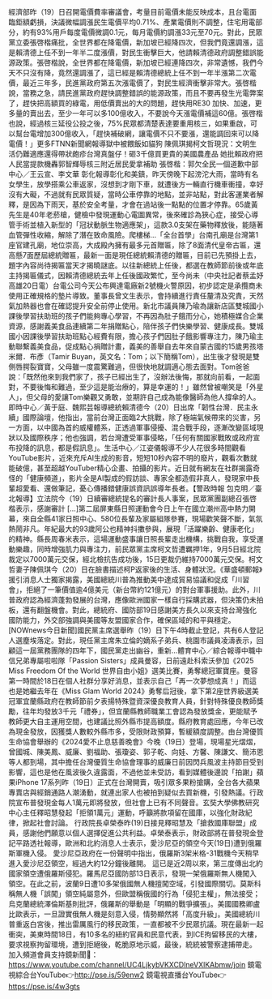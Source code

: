 經濟部昨（19）日召開電價費率審議會，考量目前電價未能反映成本，且台電面臨鉅額虧損，決議微幅調漲民生電價平均0.71%、產業電價則不調整，住宅用電部分，約有93%用戶每度電價微調0.1元，每月電價約調漲33元至70元。對此，民眾黨立委張啓楷痛批，全世界都在降電價，新加坡已經降四次，但我們竟還調漲，這是賴清德上任不到一年半二度漲價，對民生衝擊巨大，他請賴清德政府調整錯誤能源政策。張啓楷說，全世界都在降電價，新加坡已經連降四次，非常遺憾，我們今天不只沒有降，竟然還調漲了，這已經是賴清德總統上任不到一年半漲第二次電價，最近三年多，民進黨政府第五次漲電價了，對民生經濟衝擊非常大。張啓楷說，當務之急，請民進黨政府趕快調整錯誤的能源政策，而且不要再發生光電弊案了，趕快把高額買的綠電，用低價賣出的大的問題，趕快用RE30 加快、加速，更多量的賣出去，至少一年可以多100億收入，不要說今天漲電價補這60億。張啓楷也說，經過核三延役公投之後，75%民眾都清楚表達要重用核三，如果重啟，可以幫台電增加300億收入，「趕快補破網，讓電價不只不要漲，還能調回來可以降電價！」更多FTNN新聞網報導獄中被餵飯如貓狗 陳佩琪揭柯文哲現況：文明生活仍難適應還得帶狀皰疹台灣真盤仔！砸3千億買更貴的美國農產品 她批賴政府把人民當提款機轟郭智輝辱核三附近居民愛拿補助 張啓楷：郭欠全民一個道歉中部中心／王云宣、李文華 彰化報導彰化和美鎮，昨天傍晚下起滂沱大雨，當時有名女學生，放學搭乘公車返家，沒想到才剛下車，就遭後方一輛直行機車衝撞，幸好沒有大礙，不過就有民眾質疑，當時公車停靠的地點，並非站點，對此客運業者解釋，是因為下雨天，基於安全考量，才會在過站後一點點的位置才停靠。65歲黃先生是40年老菸槍，健檢中發現運動心電圖異常，後來確診為狹心症，接受心導管手術並植入新型的「冠狀動脈生物適應架」，這款3.0支架在藥物釋放後，能隨著血管彈性收縮，解除了潛在致命風險。爬樓梯...「全台首學」台南孔廟是台灣第1座官建孔廟，地位崇高，大成殿內擁有最多元首贈匾，除了8面清代皇帝古匾，還高懸7面歷屆總統贈匾，最新一面是現任總統賴清德的贈匾，目前已先預掛上去，題字內容尚待揭匾當天才揭曉謎底。以往新總統上任後，都選在教師節前後或年底主持揭匾儀式，因賴清德總統去年上任後國政繁忙，至今尚未（中央社記者蔡孟妤高雄20日電）台電公司今天公布興達電廠新2號機火警原因，初步認定是承攬商未使用正確規格的墊片導致。董事長曾文生表示，會持續進行責任釐清及究責，天然氣加熱器也會在確認提升安全前停止使用。新北市議員陳乃瑜為讓新店區雙城國小課後學習扶助班的孩子們能夠專心學習，不再因為肚子餓而分心，她積極媒合企業資源，感謝義美食品連續第二年捐贈點心，陪伴孩子們快樂學習、健康成長。雙城國小因課後學習扶助班點心經費有限，擔心孩子們因肚子餓影響專注力，陳乃瑜主動聯繫義美食品，促成點心捐贈計畫，義美的善舉自去年來自蒙古國的15歲男孩塔米爾．布彥（Tamir Buyan，英文名：Tom；以下簡稱Tom），出生後才發現是雙側唇腭裂寶寶，父母雖一度震驚難過，但很快地就調適心態去面對。Tom爸爸說：「既然他來到我們家了，孩子已經出生了，沒辦法後悔，那就向前看，一起面對，不要後悔和難過，至少這是能治療的，算是幸運的！」雖然曾被嘲笑是「外星人」，但父母的愛讓Tom樂觀又勇敢，並期許自己成為能像醫師為他人撐傘的人。即時中心／黃于庭、魏熙芸報導總統賴清德今（20）日出席「韌性台灣．民主永續」國際論壇，他指出，當前台灣正面臨2大挑戰，除了極端氣候帶來的災害，另一方面，以中國為首的威權體系，正透過軍事侵擾、混合戰手段，逐漸改變區域現狀以及國際秩序；他也強調，若台灣遭受軍事侵略，「任何有關國家戰敗或政府宣布投降的訊息，都是假訊息」。生活中心／江姿儀報導不少人花很多時間觀看YouTube影片，近來充斥AI生成的影音，短短10秒內容不明的廢片，觀看次數就能破億，甚至超越YouTuber精心企畫、拍攝的影片。近日就有網友在社群揭露奇怪的「健康頻道」，影片全是AI製成的假訪談、專家全都造假非真人，發現家中長輩超愛看、還做筆記，憂心傳播錯健康誤資訊誤導年長者。【警政時報 包克明／臺北報導】立法院今（19）日續審總統提名的審計長人事案，民眾黨團副總召張啓楷表示，感謝審計 […]第二屆屏東縣日照運動會今日上午在國立潮州高中熱力開幕，來自全縣41家日照中心、580位長輩及家屬組隊參賽，現場歡笑聲不斷，氣氛熱鬧非凡。年紀最大的93歲阿公也精神抖擻參與，展現「活躍樂齡、健康老化」的精神。縣長周春米表示，這場運動盛事讓日照長輩走出機構，挑戰自我，享受運動樂趣，同時增強肌力與專注力，前民眾黨主席柯文哲遭羈押1年，9月5日經北院裁定以7000萬元交保，經北檢抗告成功後，15日更裁仍維持7000萬元交保。柯文哲妻子陳佩琪今（20）日在臉書描述柯P返家後的生活、身體狀況。《華盛頓郵報》援引消息人士獨家揭露，美國總統川普為推動美中達成貿易協議和促成「川習會」，拒絕了一筆價值逾4億美元（新台幣約121億元）的對台軍事援助。此外，川普政府認為經濟蓬勃發展的台灣，應像歐洲國家一樣自行採購武器，但決策仍未拍板，還有翻盤機會。對此，總統府、國防部19日感謝美方長久以來支持台灣強化國防能力，外交部強調與美國等友盟國家合作，確保區域的和平與穩定。[NOWnews今日新聞]國民黨主席選舉昨（19）日下午4時截止登記，共有6人登記人選塵埃落定。對此，現任黨主席朱立倫的嫡系子弟兵、桃園市議員凌濤表示，回顧這一屆黨務團隊的四年下，國民黨走出幽谷，重新...體育中心／綜合報導中職中信兄弟專屬啦啦隊「Passion Sisters」成員曼容，日前遠赴科索沃參加《2025 Miss Freedom Of the World 世界自由小姐》選美比賽，勇奪總冠軍寶座。曼容第一時間於18日在個人社群分享好消息，並表示自己「再一次夢想成真！」而這也是她繼去年在《Miss Glam World 2024》勇奪后冠後，拿下第2座世界級選美冠軍宜蘭縣政府在教師節前夕表揚特殊暨資深優良教育人員，針對特殊優良教師獎勵，往年均發放3千元「禮券」，但宜蘭縣教師職業工會認為發放獎金，更能賦予教師更大自主運用空間，也建議比照外縣市提高額度。縣府教育處回應，今年已改為現金發放，因獲獎人數較外縣市多，受限財政預算，暫緩額度調整。由台灣優質生命協會舉辦的《2024愛不止息慈善晚會》今晚（19日）登場，現場星光熠熠，曾國城、陳美鳳、威廉、劉福助、張瓊姿、郭子乾、向娃、方馨、陳謙文、簡沛恩等人都到場，其中擔任台灣優質生命協會理事的威廉日前因閃兵風波主持節目受到影響，這也是他在風波後久違露面，不過他並未受訪，看到媒體後邊說「拍謝」蘋果iPhone 17系列昨（19日）正式在台灣開賣，吸引眾多果粉搶購，全台各大蘋果專賣店與經銷通路人潮湧動，就連出家人也被拍到疑似去買新機，引發熱議。行政院宣布普發現金每人1萬元即將發放，但社會上已有不同聲音。玄奘大學佛教研究中心主任釋昭慧發起「拒領1萬元」運動，呼籲將款項留在國庫，以強化財政紀律，掀起社會討論。 行政院長卓榮泰昨(19)日接見釋昭慧及「搶救國庫聯盟」成員，感謝他們願意以個人選擇促進公共利益。卓榮泰表示，財政部將在普發現金登記平路透社報導，歐洲和北約消息人士表示，愛沙尼亞的領空今天(19日)遭到俄羅斯軍機入侵。 愛沙尼亞政府在一份聲明中指出，俄羅斯3架米格-31戰機今天稍早進入愛沙尼亞領空，經過大約12分鐘後離開。 這已是近2周以來，第三度傳出北約國家領空遭俄羅斯侵犯。羅馬尼亞國防部13日表示，發現一架俄羅斯無人機闖入領空。在此之前，波蘭9日遭10多架俄國無人機擅闖空域，引發國際關切。莫斯科稱無人機「誤闖」領空純屬意外，但歐盟稱俄國的行為「侵犯主權」，無法接受；烏克蘭總統澤倫斯基則批評，俄羅斯的舉動是「明顯的戰爭擴張」。美國國務卿盧比歐表示，一旦證實俄無人機是刻意入侵，情勢顯然將「高度升級」。美國總統川普重返白宮後，推出雷厲風行的移民政策，一直都被不少民眾抗議。現在最新一起衝突，美東時間18日，有10多名的紐約官員和民意代表，到ICE拘留移民的大樓，要求視察拘留環境，遭到拒絕後，乾脆原地示威，最後，統統被警察逮捕帶走。  加入頻道會員支持鏡新聞🩷： https://www.youtube.com/channel/UC4LjkybVKXCDlneVXlKAbmw/join 鏡電視綜合台YouTube👉http://pse.is/59enw2 鏡電視直播台YouTube👉https://pse.is/4w3gts